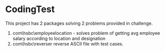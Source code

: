 # CodingTest

This project has 2 packages solving 2 problems provided in challenge.

1. com\hsbc\employeelocation - solves problem of getting avg employee salary according to location and designation
2. com\hsbc\reverser  reverse ASCII file with test cases.
   
